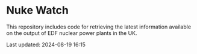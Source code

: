 # Nuke Watch

This repository includes code for retrieving the latest information available on the output of EDF nuclear power plants in the UK.

Last updated: 2024-08-19 16:15